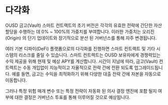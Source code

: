 # 다각화

OUSD 금고\(Vault\) 스마트 컨트랙트의 초기 버전은 각각의 유효한 전략에 간단한 자산 할당을 수행하는 데 0% ~ 100%의 가중치를 부여합니다. 이러한 가중치는 오리진\(Origin\) 의 단기 업데이트와 장기적으로 분산 된 거버넌스를 통해 자주 변경됩니다.

여러 기본 디파이\(DeFi\) 플랫폼으로의 다각화를 진행하면 스마트 컨트랙트 및 기타 시스템의 리스크를 줄일 수 있습니다. 스마트 컨트렉트는 OUSD 보유자에게 경쟁력있는 수익 제공을 위해 현재 및 예상 APY를 계산합니다. 시간이 지남에 따라, 금고\(Vault\) 컨트렉트는 수동 개입없이 지능적이고 자율적으로 전략 간에 전환 되도록 업그레이드됩니다. 예를 들면, 금고는 수익을 최적화하기 위해 다양한 대출 전략 간에 자본을 자동으로 이동합니다.

그러나 특정 위험 매개 변수 또는 특정 전략이 자동화 된 의사 결정 엔진에 포함 될지 여부에 대한 결정은 거버넌스 투표를 통해 이루어질 것으로 예상됩니다.


